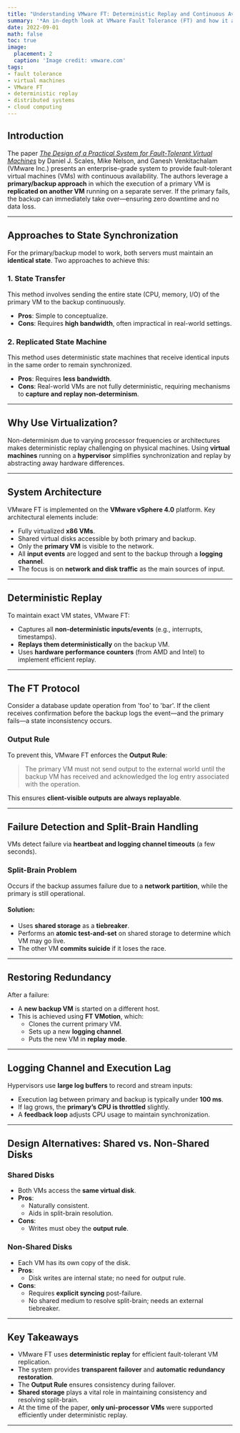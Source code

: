 ```yaml
---
title: "Understanding VMware FT: Deterministic Replay and Continuous Availability in Virtualized Environments"
summary: '*An in-depth look at VMware Fault Tolerance (FT) and how it achieves transparent failover for virtual machines using deterministic replay, based on the paper by Scales, Nelson, and Venkitachalam.*'
date: 2022-09-01
math: false
toc: true
image:
  placement: 2
  caption: 'Image credit: vmware.com'
tags:
- fault tolerance
- virtual machines
- VMware FT
- deterministic replay
- distributed systems
- cloud computing
---
```


## Introduction

The paper [*The Design of a Practical System for Fault-Tolerant Virtual Machines*](http://nil.lcs.mit.edu/6.824/2020/papers/vm-ft.pdf) by Daniel J. Scales, Mike Nelson, and Ganesh Venkitachalam (VMware Inc.) presents an enterprise-grade system to provide fault-tolerant virtual machines (VMs) with continuous availability. The authors leverage a **primary/backup approach** in which the execution of a primary VM is **replicated on another VM** running on a separate server. If the primary fails, the backup can immediately take over—ensuring zero downtime and no data loss.

---

## Approaches to State Synchronization

For the primary/backup model to work, both servers must maintain an **identical state**. Two approaches to achieve this:

### 1. State Transfer

This method involves sending the entire state (CPU, memory, I/O) of the primary VM to the backup continuously.

- **Pros**: Simple to conceptualize.
- **Cons**: Requires **high bandwidth**, often impractical in real-world settings.

### 2. Replicated State Machine

This method uses deterministic state machines that receive identical inputs in the same order to remain synchronized.

- **Pros**: Requires **less bandwidth**.
- **Cons**: Real-world VMs are not fully deterministic, requiring mechanisms to **capture and replay non-determinism**.

---

## Why Use Virtualization?

Non-determinism due to varying processor frequencies or architectures makes deterministic replay challenging on physical machines. Using **virtual machines** running on a **hypervisor** simplifies synchronization and replay by abstracting away hardware differences.

---

## System Architecture

VMware FT is implemented on the **VMware vSphere 4.0** platform. Key architectural elements include:

- Fully virtualized **x86 VMs**.
- Shared virtual disks accessible by both primary and backup.
- Only the **primary VM** is visible to the network.
- All **input events** are logged and sent to the backup through a **logging channel**.
- The focus is on **network and disk traffic** as the main sources of input.

---

## Deterministic Replay

To maintain exact VM states, VMware FT:

- Captures all **non-deterministic inputs/events** (e.g., interrupts, timestamps).
- **Replays them deterministically** on the backup VM.
- Uses **hardware performance counters** (from AMD and Intel) to implement efficient replay.

---

## The FT Protocol

Consider a database update operation from 'foo' to 'bar'. If the client receives confirmation before the backup logs the event—and the primary fails—a state inconsistency occurs.

### Output Rule

To prevent this, VMware FT enforces the **Output Rule**:

> The primary VM must not send output to the external world until the backup VM has received and acknowledged the log entry associated with the operation.

This ensures **client-visible outputs are always replayable**.

---

## Failure Detection and Split-Brain Handling

VMs detect failure via **heartbeat and logging channel timeouts** (a few seconds).

### Split-Brain Problem

Occurs if the backup assumes failure due to a **network partition**, while the primary is still operational.

#### Solution:

- Uses **shared storage** as a **tiebreaker**.
- Performs an **atomic test-and-set** on shared storage to determine which VM may go live.
- The other VM **commits suicide** if it loses the race.

---

## Restoring Redundancy

After a failure:

- A **new backup VM** is started on a different host.
- This is achieved using **FT VMotion**, which:
  - Clones the current primary VM.
  - Sets up a new **logging channel**.
  - Puts the new VM in **replay mode**.

---

## Logging Channel and Execution Lag

Hypervisors use **large log buffers** to record and stream inputs:

- Execution lag between primary and backup is typically under **100 ms**.
- If lag grows, the **primary’s CPU is throttled** slightly.
- A **feedback loop** adjusts CPU usage to maintain synchronization.

---

## Design Alternatives: Shared vs. Non-Shared Disks

### Shared Disks

- Both VMs access the **same virtual disk**.
- **Pros**:
  - Naturally consistent.
  - Aids in split-brain resolution.
- **Cons**:
  - Writes must obey the **output rule**.

### Non-Shared Disks

- Each VM has its own copy of the disk.
- **Pros**:
  - Disk writes are internal state; no need for output rule.
- **Cons**:
  - Requires **explicit syncing** post-failure.
  - No shared medium to resolve split-brain; needs an external tiebreaker.

---

## Key Takeaways

- VMware FT uses **deterministic replay** for efficient fault-tolerant VM replication.
- The system provides **transparent failover** and **automatic redundancy restoration**.
- The **Output Rule** ensures consistency during failover.
- **Shared storage** plays a vital role in maintaining consistency and resolving split-brain.
- At the time of the paper, **only uni-processor VMs** were supported efficiently under deterministic replay.

---